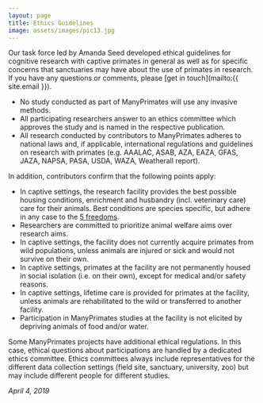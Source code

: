 ```yaml
---
layout: page
title: Ethics Guidelines
image: assets/images/pic13.jpg
---
```


Our task force led by Amanda Seed developed ethical guidelines for cognitive research with captive primates in general as well as for specific concerns that sanctuaries may have about the use of primates in research. If you have any questions or comments, please [get in touch](mailto:{{ site.email }}).

- No study conducted as part of ManyPrimates will use any invasive methods.
- All participating researchers answer to an ethics committee which approves the study and is named in the respective publication. 
- All research conducted by contributors to ManyPrimates adheres to national laws and, if applicable, international regulations and guidelines on research with primates (e.g. AAALAC, ASAB, AZA, EAZA, GFAS, JAZA, NAPSA, PASA, USDA, WAZA, Weatherall report). 

In addition, contributors confirm that the following points apply:
 
- In captive settings, the research facility provides the best possible housing conditions, enrichment and husbandry (incl. veterinary care) care for their animals. Best conditions are species specific, but adhere in any case to the [5 freedoms](https://en.wikipedia.org/wiki/Five_freedoms).
- Researchers are committed to prioritize animal welfare aims over research aims.
- In captive settings, the facility does not currently acquire primates from wild populations, unless animals are injured or sick and would not survive on their own.
- In captive settings, primates at the facility are not permanently housed in social isolation (i.e. on their own), except for medical and/or safety reasons.
- In captive settings, lifetime care is provided for primates at the facility, unless animals are rehabilitated to the wild or transferred to another facility.
- Participation in ManyPrimates studies at the facility is not elicited by depriving animals of food and/or water.

Some ManyPrimates projects have additional ethical regulations. In this case, ethical questions about participations are handled by a dedicated ethics committee. Ethics committees always include representatives for the different data collection settings (field site, sanctuary, university, zoo) but may include different people for different studies.   

*April 4, 2019*